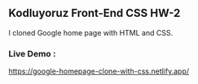 ## Kodluyoruz Front-End CSS HW-2

I cloned Google home page with HTML and CSS.

### Live Demo :

https://google-homepage-clone-with-css.netlify.app/
